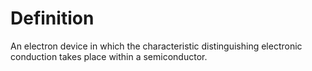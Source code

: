 # Definition

An electron device in which the characteristic distinguishing electronic
conduction takes place within a semiconductor.
